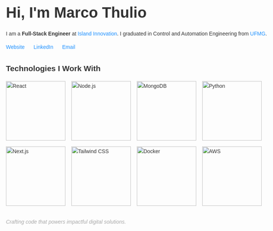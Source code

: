 <!DOCTYPE html>
<html lang="en">
<head>
  <meta charset="UTF-8">
  <meta name="viewport" content="width=device-width, initial-scale=1.0">
  <title>Marco Thulio – Full-Stack Engineer</title>
  <style>
    body {
      font-family: Arial, sans-serif;
      line-height: 1.6;
      padding: 2rem;
      max-width: 800px;
      margin: auto;
      color: #333;
    }
    h1 {
      font-size: 2.5rem;
      margin-bottom: 0.5rem;
    }
    a {
      color: #1e90ff;
      text-decoration: none;
    }
    a:hover {
      text-decoration: underline;
    }
    ul {
      list-style: none;
      padding: 0;
      display: flex;
      gap: 1.5rem;
    }
    ul li {
      margin: 0;
    }
    #tech-skills {
      display: flex;
      flex-wrap: wrap;
      gap: 1rem;
      margin-top: 1rem;
    }
    .tech-icon img {
      width: 160px;
      transition: transform 0.3s ease;
    }
    .tech-icon img:hover {
      transform: scale(1.1) rotate(5deg);
    }
    #dynamic {
      margin-top: 2rem;
      color: #555;
      font-style: italic;
      animation: fadeIn 4s ease-in-out infinite alternate;
    }
    @keyframes fadeIn {
      from { opacity: 0.5; }
      to { opacity: 1; }
    }
  </style>
</head>
<body>
  <h1>Hi, I'm Marco Thulio</h1>
  <p>
    I am a <strong>Full-Stack Engineer</strong> at 
    <a href="https://islandinnovation.co" target="_blank" rel="noopener">Island Innovation</a>.
    I graduated in Control and Automation Engineering from 
    <a href="https://www.ufmg.br" target="_blank" rel="noopener">UFMG</a>.
  </p>

  <ul>
    <li><a href="https://www.marco-thulio.dev" target="_blank">Website</a></li>
    <li><a href="https://www.linkedin.com/in/marco-thulio" target="_blank">LinkedIn</a></li>
    <li><a href="mailto:marcothulio49@gmail.com">Email</a></li>
  </ul>

  <h2>Technologies I Work With</h2>
  <div id="tech-skills">
    <div class="tech-icon">
      <img src="https://img.shields.io/badge/React-20232A?style=for-the-badge&logo=react&logoColor=61DAFB" alt="React" />
    </div>
    <div class="tech-icon">
      <img src="https://img.shields.io/badge/Node.js-339933?style=for-the-badge&logo=node.js&logoColor=white" alt="Node.js" />
    </div>
    <div class="tech-icon">
      <img src="https://img.shields.io/badge/MongoDB-47A248?style=for-the-badge&logo=mongodb&logoColor=white" alt="MongoDB" />
    </div>
    <div class="tech-icon">
      <img src="https://img.shields.io/badge/Python-3776AB?style=for-the-badge&logo=python&logoColor=white" alt="Python" />
    </div>
    <div class="tech-icon">
      <img src="https://img.shields.io/badge/Next.js-000000?style=for-the-badge&logo=next.js&logoColor=white" alt="Next.js" />
    </div>
    <div class="tech-icon">
      <img src="https://img.shields.io/badge/Tailwind_CSS-06B6D4?style=for-the-badge&logo=tailwind-css&logoColor=white" alt="Tailwind CSS" />
    </div>
    <div class="tech-icon">
      <img src="https://img.shields.io/badge/Docker-2496ED?style=for-the-badge&logo=docker&logoColor=white" alt="Docker" />
    </div>
    <div class="tech-icon">
      <img src="https://img.shields.io/badge/AWS-232F3E?style=for-the-badge&logo=amazon-aws&logoColor=white" alt="AWS" />
    </div>
  </div>

  <p id="dynamic">Crafting code that powers impactful digital solutions.</p>

  <script>
    // Shuffle tech icons every 5 seconds for a dynamic effect
    const shuffleIcons = () => {
      const container = document.getElementById('tech-skills');
      for (let i = container.children.length; i >= 0; i--) {
        container.appendChild(container.children[Math.random() * i | 0]);
      }
    };
    setInterval(shuffleIcons, 5000);
  </script>
</body>
</html>

